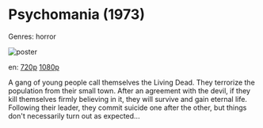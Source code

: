 # Psychomania (1973)

Genres: horror

![poster](http://image.tmdb.org/t/p/w500/cQVHf01GeQoWGSiIMhOicZzkWhG.jpg)

en:
  [720p](magnet:?xt=urn:btih:66229E9AD248E535B39C0ACD42A442800FF24113&tr=udp://glotorrents.pw:6969/announce&tr=udp://tracker.opentrackr.org:1337/announce&tr=udp://torrent.gresille.org:80/announce&tr=udp://tracker.openbittorrent.com:80&tr=udp://tracker.coppersurfer.tk:6969&tr=udp://tracker.leechers-paradise.org:6969&tr=udp://p4p.arenabg.ch:1337&tr=udp://tracker.internetwarriors.net:1337)
  [1080p](magnet:?xt=urn:btih:0F608C009571848DE1BD433E360A339158A7B861&tr=udp://glotorrents.pw:6969/announce&tr=udp://tracker.opentrackr.org:1337/announce&tr=udp://torrent.gresille.org:80/announce&tr=udp://tracker.openbittorrent.com:80&tr=udp://tracker.coppersurfer.tk:6969&tr=udp://tracker.leechers-paradise.org:6969&tr=udp://p4p.arenabg.ch:1337&tr=udp://tracker.internetwarriors.net:1337)
  


A gang of young people call themselves the Living Dead. They terrorize the population from their small town. After an agreement with the devil, if they kill themselves firmly believing in it, they will survive and gain eternal life. Following their leader, they commit suicide one after the other, but things don't necessarily turn out as expected...